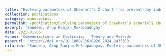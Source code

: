 ```yaml
---
title: "Evolving parameters of Shewhart’s X̄ chart from present-day industrial engineering perspective"
collection: publications
category: manuscripts
permalink: /publication/Evolving parameters of Shewhart’s $\bar{X}$ chart from present-day industrial engineering perspective
excerpt: 'Sandeep, Arup Ranjan Mukhopadhyay'
date: 2025-01-06
venue: 'Communications in Statistics - Theory and Methods'
paperurl: 'https://doi.org/10.1080/03610926.2024.2435580'
citation: 'Sandeep, Arup Ranjan Mukhopadhyay. Evolving parameters of Shewhart’s X̄ chart from present-day industrial engineering perspective. Communications in Statistics - Theory and Methods, 2025'
---
```

